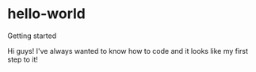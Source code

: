 # hello-world
Getting started

Hi guys! 
I've always wanted to know how to code and it looks like my first step to it!
